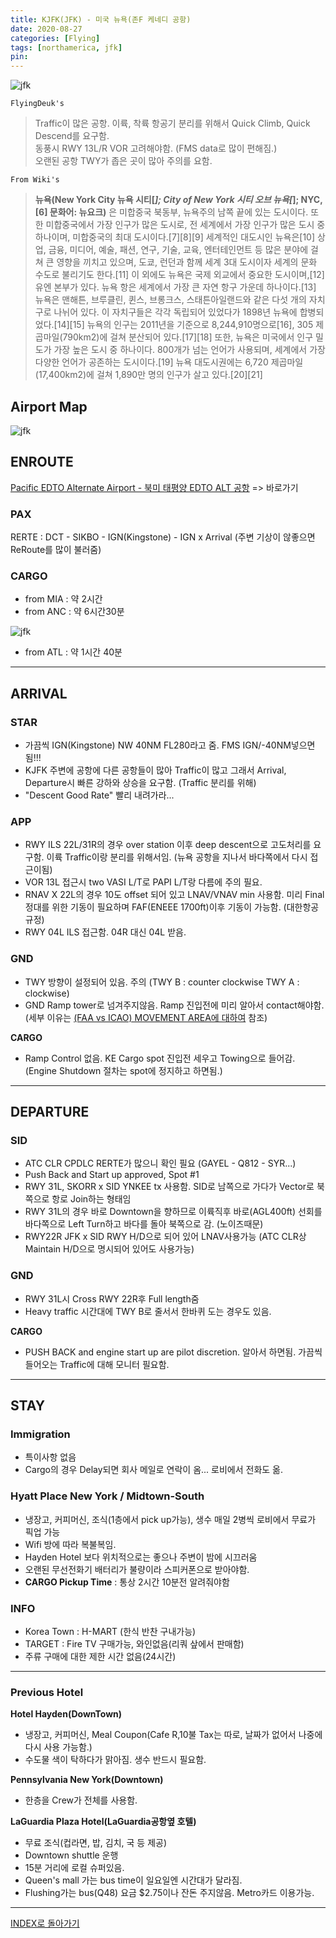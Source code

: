 ```yaml
---
title: KJFK(JFK) - 미국 뉴욕(존F 케네디 공항)
date: 2020-08-27
categories: [Flying]
tags: [northamerica, jfk]
pin:
---
```


![jfk](/img/flying/airport/jfk.jpg)

`FlyingDeuk's`
>Traffic이 많은 공항. 이륙, 착륙 항공기 분리를 위해서 Quick Climb, Quick Descend를 요구함. <br>
동풍시 RWY 13L/R VOR 고려해야함. (FMS data로 많이 편해짐.)<br>
오랜된 공항 TWY가 좁은 곳이 많아 주의를 요함.

`From Wiki's`
>**뉴욕(New York City 뉴욕 시티[*]; City of New York 시티 오브 뉴욕[*]; NYC,[6] 문화어: 뉴요크)** 은 미합중국 북동부, 뉴욕주의 남쪽 끝에 있는 도시이다. 또한 미합중국에서 가장 인구가 많은 도시로, 전 세계에서 가장 인구가 많은 도시 중 하나이며, 미합중국의 최대 도시이다.[7][8][9] 세계적인 대도시인 뉴욕은[10] 상업, 금융, 미디어, 예술, 패션, 연구, 기술, 교육, 엔터테인먼트 등 많은 분야에 걸쳐 큰 영향을 끼치고 있으며, 도쿄, 런던과 함께 세계 3대 도시이자 세계의 문화 수도로 불리기도 한다.[11] 이 외에도 뉴욕은 국제 외교에서 중요한 도시이며,[12] 유엔 본부가 있다.
뉴욕 항은 세계에서 가장 큰 자연 항구 가운데 하나이다.[13] 뉴욕은 맨해튼, 브루클린, 퀸스, 브롱크스, 스태튼아일랜드와 같은 다섯 개의 자치구로 나뉘어 있다. 이 자치구들은 각각 독립되어 있었다가 1898년 뉴욕에 합병되었다.[14][15] 뉴욕의 인구는 2011년을 기준으로 8,244,910명으로[16], 305 제곱마일(790km2)에 걸쳐 분산되어 있다.[17][18] 또한, 뉴욕은 미국에서 인구 밀도가 가장 높은 도시 중 하나이다. 800개가 넘는 언어가 사용되며, 세계에서 가장 다양한 언어가 공존하는 도시이다.[19] 뉴욕 대도시권에는 6,720 제곱마일(17,400km2)에 걸쳐 1,890만 명의 인구가 살고 있다.[20][21]

## Airport Map
![jfk](/img/flying/airport/jfk_ap.jpg)

## ENROUTE

[Pacific EDTO Alternate Airport - 북미 태평양 EDTO ALT 공항](/posts/edto/) => 바로가기

### PAX
RERTE : DCT - SIKBO - IGN(Kingstone) - IGN x Arrival (주변 기상이 않좋으면 ReRoute를 많이 불러줌)

### CARGO
- from MIA : 약 2시간
- from ANC : 약 6시간30분

![jfk](/img/flying/airport/atljfk.jpg)
- from ATL : 약 1시간 40분

-------

## ARRIVAL

### STAR
- 가끔씩 IGN(Kingstone) NW 40NM FL280라고 줌. FMS IGN/-40NM넣으면 됨!!!
- KJFK 주변에 공항에 다른 공항들이 많아 Traffic이 많고 그래서 Arrival, Departure시 빠른 강하와 상승을 요구함. (Traffic 분리를 위해)
- "Descent Good Rate" 빨리 내려가라...

### APP
- RWY ILS 22L/31R의 경우 over station 이후 deep descent으로 고도처리를 요구함. 이륙 Traffic이랑 분리를 위해서임. (뉴욕 공항을 지나서 바다쪽에서 다시 접근이됨)
- VOR 13L 접근시 two VASI L/T로 PAPI L/T랑 다름에 주의 필요.
- RNAV X 22L의 경우 10도 offset 되어 있고 LNAV/VNAV min 사용함. 미리 Final 정대를 위한 기동이 필요하며 FAF(ENEEE 1700ft)이후 기동이 가능함. (대한항공 규정)
- RWY 04L ILS 접근함. 04R 대신 04L 받음.

### GND
- TWY 방향이 설정되어 있음. 주의 (TWY B : counter clockwise  TWY A : clockwise)
- GND Ramp tower로 넘겨주지않음. Ramp 진입전에 미리 알아서 contact해야함. (세부 이유는 [(FAA vs ICAO) MOVEMENT AREA에 대하여](/posts/movement/)       참조)

**CARGO**
- Ramp Control 없음. KE Cargo spot 진입전 세우고 Towing으로 들어감. (Engine Shutdown 절차는 spot에 정지하고 하면됨.)

------

## DEPARTURE
### SID
- ATC CLR CPDLC RERTE가 많으니 확인 필요 (GAYEL - Q812 - SYR...)
- Push Back and Start up approved, Spot #1
- RWY 31L, SKORR x SID YNKEE tx 사용함. SID로 남쪽으로 가다가 Vector로 북쪽으로 항로 Join하는 형태임
- RWY 31L의 경우 바로 Downtown을 향하므로 이륙직후 바로(AGL400ft) 선회를 바다쪽으로 Left Turn하고 바다를 돌아 북쪽으로 감. (노이즈때문)
- RWY22R JFK x SID RWY H/D으로 되어 있어 LNAV사용가능 (ATC CLR상 Maintain H/D으로 명시되어 있어도 사용가능)

### GND
- RWY 31L시 Cross RWY 22R후 Full length줌
- Heavy traffic 시간대에 TWY B로 줄서서 한바퀴 도는 경우도 있음.

**CARGO**
  - PUSH BACK and engine start up are pilot discretion. 알아서 하면됨. 가끔씩 들어오는 Traffic에 대해 모니터 필요함.

--------

## STAY
### Immigration
- 특이사항 없음
- Cargo의 경우 Delay되면 회사 메일로 연락이 옴... 로비에서 전화도 옮.

### Hyatt Place New York / Midtown-South
- 냉장고, 커피머신, 조식(1층에서 pick up가능), 생수 매일 2병씩 로비에서 무료가 픽업 가능
- Wifi 방에 따라 복불복임.
- Hayden Hotel 보다 위치적으로는 좋으나 주변이 밤에 시끄러움
- 오랜된 무선전화기 배터리가 불량이라 스피커폰으로 받아야함.
- **CARGO Pickup Time** : 통상 2시간 10분전 알려줘야함

### INFO
- Korea Town : H-MART (한식 반찬 구내가능)
- TARGET : Fire TV 구매가능, 와인없음(리쿼 샆에서 판매함)
- 주류 구매에 대한 제한 시간 없음(24시간)

----

### Previous Hotel
**Hotel Hayden(DownTown)**
- 냉장고, 커피머신, Meal Coupon(Cafe R,10불 Tax는 따로, 날짜가 없어서 나중에 다시 사용 가능함.)
- 수도물 색이 탁하다가 맑아짐. 생수 반드시 필요함.

**Pennsylvania New York(Downtown)**
- 한층을 Crew가 전체를 사용함.

**LaGuardia Plaza Hotel(LaGuardia공항옆 호텔)**
- 무료 조식(컵라면, 밥, 김치, 국 등 제공)
- Downtown shuttle 운행
- 15분 거리에 로컬 슈퍼있음.
- Queen's mall 가는 bus time이 일요일엔 시간대가 달라짐.
- Flushing가는 bus(Q48) 요금 $2.75이나 잔돈 주지않음. Metro카드 이용가능.

----

[INDEX로 돌아가기](/posts/NorthAmerica/)
